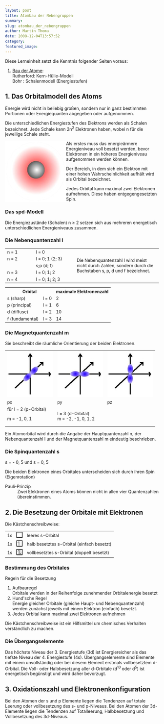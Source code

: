 ```yaml
---
layout: post
title: Atombau der Nebengruppen
summary:
slug: atombau_der_nebengruppen
author: Martin Thoma
date: 2008-12-04T13:57:52
category:
featured_image:
---
```

<div class="knowledge"><p class="knowledge">Diese Lerneinheit setzt die Kenntnis folgender Seiten voraus:</p>
<ol>
    <li><a href="bau_der_atome.htm" >Bau der Atome</a>:<br/>
<span class="tab">Rutherford</span>: Kern-Hülle-Modell<br/>
<span class="tab">Bohr </span>: Schalenmodell (Energiestufen)</li></ol></div><h2>1. Das Orbitalmodell des Atoms</h2>
<p>Energie wird nicht in beliebig großen, sondern nur in ganz bestimmten Portionen oder Energiequanten abgegeben oder aufgenommen.</p>
<p>Die unterschiedlichen Energiestufen des Elektrons werden als Schalen bezeichnet. Jede Schale kann 2n<sup>2</sup> Elektronen haben, wobei n für die jeweilige Schale steht.</p>
<img src="bilder/aufenthaltswahrscheinlichkeit.jpg" style="float: left;" alt="Aufenthaltswahrscheinlichkeit" />

<p>Als erstes muss das energieärmere Energieniveau voll besetzt werden, bevor Elektronen in ein höheres Energieniveau aufgenommen werden können.</p>
<p>Der Bereich, in dem sich ein Elektron mit einer hohen Wahrscheinlichkeit aufhält wird als <span class="u">Orbital</span> bezeichnet.</p>
<p>Jedes Orbital kann maximal zwei Elektronen aufnehmen. Diese haben entgegengesetzten Spin.</p>
<h3>Das spd-Modell</h3>
<p>Die Energiezustände (Schalen) n &#8805; 2 setzen sich aus mehreren energetisch unterschiedlichen Energieniveaus zusammen.</p>
<h3>Die Nebenquantenzahl l</h3>
<table class="style1"><tbody><tr class="odd"><td style="width:80px">n = 1</td><td class="c1" style="width:120px">l = 0</td><td rowspan="5">Die Nebenquantenzahl l wird meist nicht durch Zahlen, sondern durch die Buchstaben s, p, d und f bezeichnet.</td>
</tr>
<tr>
    <td>n = 2</td><td class="c1">l = 0; 1 (2; 3)</td>
</tr><tr class="odd">
    <td><br/>
</td><td class="c1">s;p (d; f)</td>
</tr>
<tr>
    <td>n = 3 </td><td class="c1">l = 0; 1; 2 </td>
</tr><tr class="odd">
    <td>n = 4 </td><td class="c1">l = 0; 1; 2; 3</td>
</tr></tbody>
</table>

<table class="style1"><tbody>
<tr><th colspan="2">Orbital</th><th>maximale Elektronenzahl</th>
</tr>
<tr><td class="c1">s (sharp)</td>
    <td>l = 0</td>
    <td>2 </td>
</tr><tr class="odd"><td class="c1">p (principal) </td>
    <td>l = 1 </td>
    <td>6 </td>
</tr>
<tr><td class="c1">d (diffuse)</td>
    <td>l = 2</td>
    <td> 10 </td>
</tr><tr class="odd"><td class="c1"> f (fundamental) </td>
    <td> l = 3 </td>
    <td> 14 </td>
</tr></tbody>
</table>

<h3>Die Magnetquantenzahl m</h3>
<p>Sie beschreibt die räumliche Orientierung der beiden Elektronen.</p>
<table class="style1"><tbody>
<tr>
    <td><img src="bilder/px.jpg" alt="Ausrichtung" /></td>
    <td><img src="bilder/py.jpg" alt="Ausrichtung" /></td>
    <td><img src="bilder/pz.jpg" alt="Ausrichtung" /></td>
</tr><tr class="odd">
    <td>px</td>
    <td>py</td>
    <td>pz</td>
</tr>
<tr>
    <td>für l = 2 (p-Orbital)<br/>
<p>m = -1, 0, 1</p>
</td>
    <td>l = 3 (d-Orbital)<br/>
m = -2, -1, 0, 1, 2 </td>
    <td><br/>
</td>
</tr></tbody>
</table>



<p>Ein Atomorbital wird durch die Angabe der Hauptquantenzahl n, der Nebenquantenzahl l und der Magnetquantenzahl m eindeutig beschrieben.</p>
<h3>Die Spinquantenzahl s</h3>
<p>s = - 0, 5 und s = 0, 5</p>
<p>Die beiden Elektronen eines Orbitales unterscheiden sich durch ihren Spin (Eigenrotation)</p>
<dl><dt>Pauli-Prinzip</dt><dd>Zwei Elektronen eines Atoms können nicht in allen vier Quantenzahlen übereinstimmen.</dd></dl><h2>2. Die Besetzung der Orbitale mit Elektronen</h2>
<p>Die Kästchenschreibweise:</p>
<table class="style1"><tbody>
<tr>
    <td>1s</td>
    <td><img src="bilder/leeres_kaestchen.jpg" alt="Leeres Kästchen" /></td>
    <td>leeres s-Orbital</td>
</tr><tr class="odd">
    <td>1s</td>
    <td><img src="bilder/1_kaestchen.jpg" alt="Kästchen"/></td>
    <td>halb besetztes s-Orbital (einfach besetzt)</td>
</tr>
<tr>
    <td>1s</td>
    <td><img src="bilder/2_kaestchen.jpg" alt="Kästchen" /></td>
    <td>vollbesetztes s-Orbital (doppelt besetzt)</td>
</tr></tbody>
</table>

<h3>Bestimmung des Orbitales</h3>
<p>Regeln für die Besetzung</p>
<ol>
    <li>Aufbauregel<br/>
Orbitale werden in der Reihenfolge zunehmender Orbitalenergie besetzt</li>
    <li>Hund'sche Regel<br/>
Energie gleicher Orbitale (gleiche Haupt- und Nebenquantenzahl) werden zunächst jeweils mit einem Elektron (einfach) besetzt.</li>
    <li>Jedes Orbital kann maximal zwei Elektronen aufnehmen</li></ol>

<p>Die Kästchenschreibweise ist ein Hilfsmittel um chemisches Verhalten verständlich zu machen.</p>
<h3>Die Übergangselemente</h3>
<p>Das höchste Niveau der 3. Energiestufe (3d) ist Energiereicher als das tiefste Niveau der 4. Energiestufe (4s). Übergangselemente sind Elemente mit einem unvollständig oder bei diesem Element erstmals vollbesetztem d-Orbital. Die Voll- oder Halbbesetzung aller d-Orbitale (d<sup>10 </sup>oder d<sup>5</sup>) ist energetisch begünstigt und wird daher bevorzugt.</p>
<h2>3. Oxidationszahl und Elektronenkonfiguration</h2>
<p>Bei den Atomen der s und p Elemente liegen die Tendenzen auf totale Leerung oder vollbesetzung des s- und p-Niveaus. Bei den Atomen der 3d-Elemente liegen die Tendenzen auf Totalleerung, Halbbesetzung und Vollbesetzung des 3d-Niveaus.</p>

